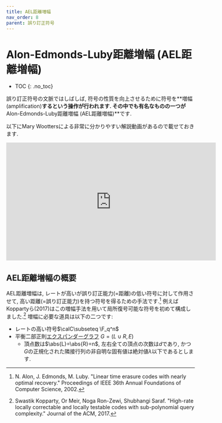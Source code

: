 ```yaml
---
title: AEL距離増幅
nav_order: 8
parent: 誤り訂正符号
---
```


# Alon-Edmonds-Luby距離増幅 (AEL距離増幅)

* TOC
{: .no_toc}

誤り訂正符号の文脈ではしばしば, 符号の性質を向上させるために符号を**増幅 (amplification)**するという操作が行われます.
その中でも有名なものの一つが**Alon-Edmonds-Luby距離増幅 (AEL距離増幅)**です.

以下にMary Woottersによる非常に分かりやすい解説動画があるので載せておきます.
<iframe width="560" height="315" src="https://www.youtube.com/embed/uU5Rt0Tg0ik?si=i6_MsLSCgorhVz2r&amp;start=685" title="YouTube video player" frameborder="0" allow="accelerometer; autoplay; clipboard-write; encrypted-media; gyroscope; picture-in-picture; web-share" referrerpolicy="strict-origin-when-cross-origin" allowfullscreen></iframe>

## AEL距離増幅の概要

AEL距離増幅は, レートが高いが誤り訂正能力(=距離)の低い符号に対して作用させて, 高い距離(=誤り訂正能力)を持つ符号を得るための手法です.[^AEL02]
例えばKoppartyら(2017)はこの増幅手法を用いて局所復号可能な符号を初めて構成しました.[^KMRS17]
増幅に必要な道具は以下の二つです:
- レートの高い符号$\calC\subseteq \F_q^n$
- 平衡二部正則[エクスパンダーグラフ]({{site.baseurl}}/docs/tools/expander) $G=(L\cup R,E)$
  - 頂点数は$\abs{L}=\abs{R}=n$, 左右全ての頂点の次数は$d$であり, かつ$G$の正規化された隣接行列の非自明な固有値は絶対値$\lambda$以下であるとします.

[^AEL02]: N. Alon, J. Edmonds, M. Luby. "Linear time erasure codes with nearly optimal recovery." Proceedings of IEEE 36th Annual Foundations of Computer Science, 2002.
[^KMRS17]: Swastik Kopparty, Or Meir, Noga Ron-Zewi, Shubhangi Saraf. "High-rate locally correctable and locally testable codes with sub-polynomial query complexity." Journal of the ACM, 2017.


